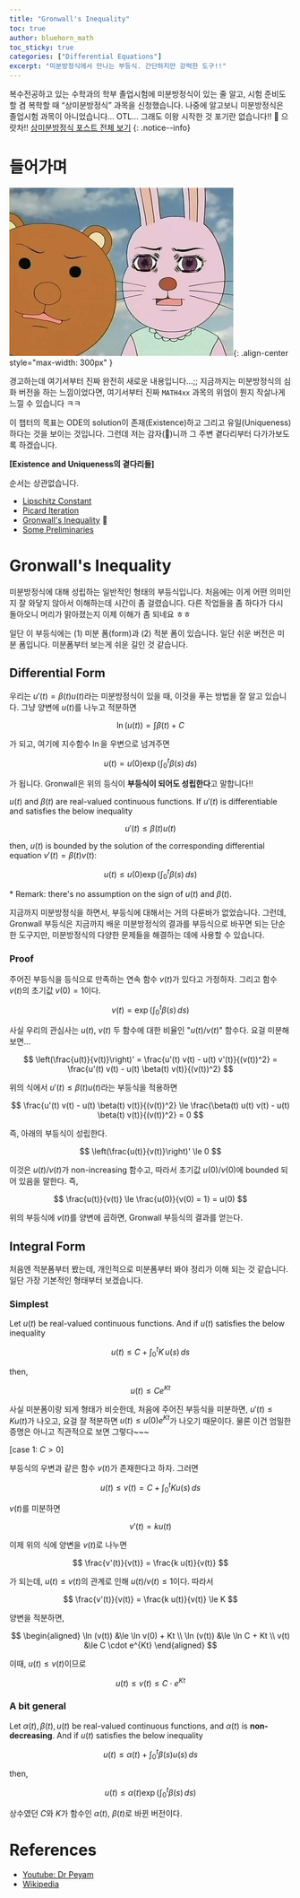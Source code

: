 ```yaml
---
title: "Gronwall's Inequality"
toc: true
author: bluehorn_math
toc_sticky: true
categories: ["Differential Equations"]
excerpt: "미분방정식에서 만나는 부등식. 간단하지만 강력한 도구!!"
---
```


복수전공하고 있는 수학과의 학부 졸업시험에 미분방정식이 있는 줄 알고, 시험 준비도 할 겸 복학할 때 “상미분방정식” 과목을 신청했습니다. 나중에 알고보니 미분방정식은 졸업시험 과목이 아니었습니다… OTL… 그래도 이왕 시작한 것 포기란 없습니다!! 💪 으랏차!!
[상미분방정식 포스트 전체 보기](/categories/ordinary-differential-equations)
{: .notice--info}

# 들어가며

![](/images/meme/panic.png){: .align-center style="max-width: 300px" }

경고하는데 여기서부터 진짜 완전히 새로운 내용입니다...;; 지금까지는 미분방정식의 심화 버전을 하는 느낌이었다면, 여기서부터 진짜 `MATH4xx` 과목의 위엄이 뭔지 작살나게 느낄 수 있습니다 ㅋㅋ

이 챕터의 목표는 ODE의 solution이 존재(Existence)하고 그리고 유일(Uniqueness)하다는 것을 보이는 것입니다. 그런데 저는 감자(🥔)니까 그 주변 곁다리부터 다가가보도록 하겠습니다.

<div class="proof" markdown="1">

**[Existence and Uniqueness의 곁다리들]**

순서는 상관없습니다.

- [Lipschitz Constant](/2024/11/14/Lipschitz-constant/)
- [Picard Iteration](/2024/11/14/Picard-iteration/)
- [Gronwall's Inequality](/2024/11/14/Gronwall-inequality/) 👋
- [Some Preliminaries](/2024/11/16/some-preliminary-the-existence-and-uniqueness-theorem/)

</div>

# Gronwall's Inequality

미분방정식에 대해 성립하는 일반적인 형태의 부등식입니다. 처음에는 이게 어떤 의미인지 잘 와닿지 않아서 이해하는데 시간이 좀 걸렸습니다. 다른 작업들을 좀 하다가 다시 돌아오니 머리가 맑아졌는지 이제 이해가 좀 되네요 ㅎㅎ

일단 이 부등식에는 (1) 미분 폼(form)과 (2) 적분 폼이 있습니다. 일단 쉬운 버전은 미분 폼입니다. 미분폼부터 보는게 쉬운 길인 것 같습니다.

## Differential Form

우리는 $u'(t) = \beta(t) u(t)$라는 미분방정식이 있을 때, 이것을 푸는 방법을 잘 알고 있습니다. 그냥 양변에 $u(t)$를 나누고 적분하면

$$
\ln (u(t)) = \int \beta(t) + C
$$

가 되고, 여기에 지수함수 $\ln$을 우변으로 넘겨주면

$$
u(t) = u(0) \exp \left( \int_0^t \beta(s) \, ds \right)
$$

가 됩니다. Gronwall은 위의 등식이 **부등식이 되어도 성립한다**고 말합니다!!

<div class="theorem" markdown="1">

$u(t)$ and $\beta(t)$ are real-valued continuous functions. If $u'(t)$ is differentiable and satisfies the below inequality

$$
u'(t) \le \beta(t) u(t)
$$

then, $u(t)$ is bounded by the solution of the corresponding differential equation $v'(t) = \beta(t) v(t)$:

$$
u(t) \le u(0) \exp \left( \int_0^t \beta(s) \, ds \right)
$$

\* Remark: there's no assumption on the sign of $u(t)$ and $\beta(t)$.

</div>

지금까지 미분방정식을 하면서, 부등식에 대해서는 거의 다룬바가 없었습니다. 그런데, Gronwall 부등식은 지금까지 배운 미분방정식의 결과를 부등식으로 바꾸면 되는 단순한 도구지만, 미분방정식의 다양한 문제들을 해결하는 데에 사용할 수 있습니다.

### Proof

<div class="proof" markdown="1">

주어진 부등식을 등식으로 만족하는 연속 함수 $v(t)$가 있다고 가정하자. 그리고 함수 $v(t)$의 초기값 $v(0) = 1$이다.

$$
v(t) = \exp \left( \int_0^t \beta(s) \, ds \right)
$$

사실 우리의 관심사는 $u(t)$, $v(t)$ 두 함수에 대한 비율인 "$u(t) / v(t)$" 함수다. 요걸 미분해보면...

$$
\left(\frac{u(t)}{v(t)}\right)'
= \frac{u'(t) v(t) - u(t) v'(t)}{(v(t))^2}
= \frac{u'(t) v(t) - u(t) \beta(t) v(t)}{(v(t))^2}
$$

위의 식에서 $u'(t) \le \beta(t) u(t)$라는 부등식을 적용하면

$$
\frac{u'(t) v(t) - u(t) \beta(t) v(t)}{(v(t))^2}
\le \frac{\beta(t) u(t) v(t) - u(t) \beta(t) v(t)}{(v(t))^2}
= 0
$$

즉, 아래의 부등식이 성립한다.

$$
\left(\frac{u(t)}{v(t)}\right)' \le 0
$$

이것은 $u(t) / v(t)$가 non-increasing 함수고, 따라서 초기값 $u(0) / v(0)$에 bounded 되어 있음을 말한다. 즉,

$$
\frac{u(t)}{v(t)} \le \frac{u(0)}{v(0) = 1} = u(0)
$$

위의 부등식에 $v(t)$를 양변에 곱하면, Gronwall 부등식의 결과를 얻는다.

</div>

## Integral Form

처음엔 적분폼부터 봤는데, 개인적으로 미분폼부터 봐야 정리가 이해 되는 것 같습니다. 일단 가장 기본적인 형태부터 보겠습니다.

### Simplest

<div class="theorem" markdown="1">

Let $u(t)$ be real-valued continuous functions. And if $u(t)$ satisfies the below inequality

$$
u(t) \le C + \int_0^t K \, u(s) \, ds
$$

then,

$$
u(t) \le C e^{Kt}
$$

</div>

사실 미분폼이랑 되게 형태가 비슷한데, 처음에 주어진 부등식을 미분하면, $u'(t) \le K u(t)$가 나오고, 요걸 잘 적분하면 $u(t) \le u(0) e^{Kt}$가 나오기 때문이다. 물론 이건 엄밀한 증명은 아니고 직관적으로 보면 그렇다~~~

<div class="proof" markdown="1">

[case 1: $C > 0$]

부등식의 우변과 같은 함수 $v(t)$가 존재한다고 하자. 그러면

$$
u(t) \le v(t) = C + \int_0^t K u(s) \, ds
$$

$v(t)$를 미분하면

$$
v'(t) = k u(t)
$$

이제 위의 식에 양변을 $v(t)$로 나누면

$$
\frac{v'(t)}{v(t)} = \frac{k u(t)}{v(t)}
$$

가 되는데, $u(t) \le v(t)$의 관계로 인해 $u(t) / v(t) \le 1$이다. 따라서

$$
\frac{v'(t)}{v(t)} = \frac{k u(t)}{v(t)} \le K
$$

양변을 적분하면,

$$
\begin{aligned}
\ln (v(t)) &\le \ln v(0) + Kt \\
\ln (v(t)) &\le \ln C + Kt \\
v(t) &\le C \cdot e^{Kt}
\end{aligned}
$$

이때, $u(t) \le v(t)$이므로

$$
u(t) \le v(t) \le C \cdot e^{Kt}
$$

</div>

### A bit general


<div class="theorem" markdown="1">

Let $\alpha(t), \beta(t), u(t)$ be real-valued continuous functions, and $\alpha(t)$ is **non-decreasing**. And if $u(t)$ satisfies the below inequality

$$
u(t) \le \alpha(t) + \int_0^t \beta(s) u(s) \, ds
$$

then,

$$
u(t) \le \alpha(t) \exp \left( \int_0^t \beta(s) \, ds \right)
$$

</div>

상수였던 $C$와 $K$가 함수인 $\alpha(t)$, $\beta(t)$로 바뀐 버전이다.


# References

- [Youtube: Dr Peyam](https://youtu.be/vP3Bd_c_EEw?si=fy-Vt1_jb3bDRk3F)
- [Wikipedia](https://en.wikipedia.org/wiki/Gr%C3%B6nwall%27s_inequality)
